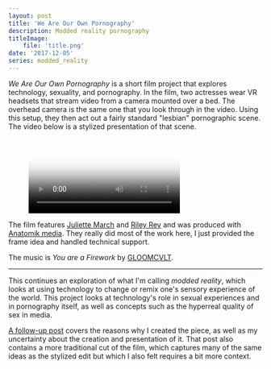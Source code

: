 ```yaml
---
layout: post
title: 'We Are Our Own Pornography'
description: Modded reality pornography
titleImage:
    file: 'title.png'
date: '2017-12-05'
series: modded_reality
---
```


*We Are Our Own Pornography* is a short film project that explores technology, sexuality, and pornography. In the film, two actresses wear VR headsets that stream video from a camera mounted over a bed. The overhead camera is the same one that you look through in the video. Using this setup, they then act out a fairly standard "lesbian" pornographic scene. The video below is a stylized presentation of that scene.

<figure class="video">
    <video id="video1" controls poster="/content/2017-12-05-we-are-our-own-pornography/firework-poster.png" preload="none"></video>
</figure>

The film features [Juliette March](https://twitter.com/JulietteMarch) and [Riley Rey](https://twitter.com/RileyReyXXX) and was produced with [Anatomik media](http://anatomikmedia.com). They really did most of the work here, I just provided the frame idea and handled technical support.

The music is *You are a Firework* by [GLOOMCVLT](http://gloomcvlt.bandcamp.com/).

<hr class="bullets">

This continues an exploration of what I'm calling *modded reality*, which looks at using technology to change or remix one's sensory experience of the world. This project looks at technology's role in sexual experiences and in pornography itself, as well as concepts such as the hyperreal quality of sex in media.

[A follow-up post](/reflections-from-hyperreality/) covers the reasons why I created the piece, as well as my uncertainty about the creation and presentation of it. That post also contains a more traditional cut of the film, which captures many of the same ideas as the stylized edit but which I also felt requires a bit more context.

<script src="https://cdn.jsdelivr.net/npm/hls.js@latest"></script>
<script>
function loadHlsVideo(elementId, source) {
    var video = document.getElementById(elementId);
    if (Hls.isSupported()) {
        var hls = new Hls({autoStartLoad: false});
        hls.loadSource(source);
        hls.attachMedia(video);
        hls.on(Hls.Events.MANIFEST_PARSED, function() {
            var loaded = false;
            video.addEventListener('play', function(){
                if (!loaded) {
                    loaded = true;
                    hls.startLoad(-1);
                }
            }, false);
        });
    } else {
        // Try using native
        video.setAttribute('src', source);
    }
}

loadHlsVideo('video1', 'https://d284bya5kxduqr.cloudfront.net/firework/index.m3u8');
</script>